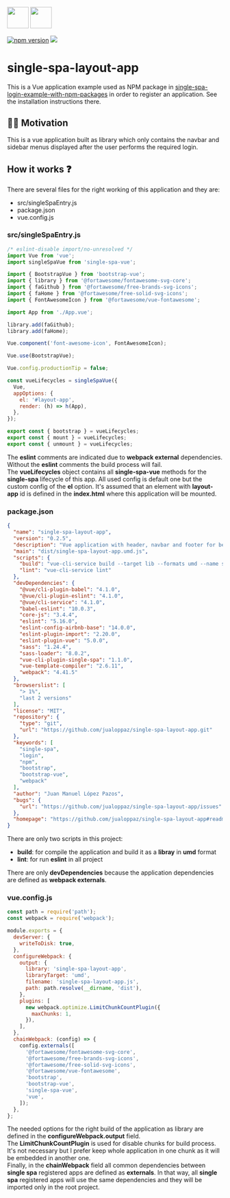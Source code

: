 <p float="left">
  <img src="https://single-spa.js.org/img/logo-white-bgblue.svg" width="50" height="50">
  <img src="https://vuejs.org/images/logo.png" width="50" height="50">
</p>

[![npm version](https://img.shields.io/npm/v/single-spa-layout-app.svg?style=flat-square)](https://www.npmjs.org/package/single-spa-layout-app)
[![](https://data.jsdelivr.com/v1/package/npm/single-spa-layout-app/badge)](https://www.jsdelivr.com/package/npm/single-spa-layout-app)

# single-spa-layout-app

This is a Vue application example used as NPM package in [single-spa-login-example-with-npm-packages](https://github.com/jualoppaz/single-spa-login-example-with-npm-packages) in order to register an application. See the installation instructions there.

## ✍🏻 Motivation

This is a vue application built as library which only contains the navbar and sidebar menus displayed after the user performs the required login.

## How it works ❓

There are several files for the right working of this application and they are:

- src/singleSpaEntry.js
- package.json
- vue.config.js

### src/singleSpaEntry.js

```javascript
/* eslint-disable import/no-unresolved */
import Vue from 'vue';
import singleSpaVue from 'single-spa-vue';

import { BootstrapVue } from 'bootstrap-vue';
import { library } from '@fortawesome/fontawesome-svg-core';
import { faGithub } from '@fortawesome/free-brands-svg-icons';
import { faHome } from '@fortawesome/free-solid-svg-icons';
import { FontAwesomeIcon } from '@fortawesome/vue-fontawesome';

import App from './App.vue';

library.add(faGithub);
library.add(faHome);

Vue.component('font-awesome-icon', FontAwesomeIcon);

Vue.use(BootstrapVue);

Vue.config.productionTip = false;

const vueLifecycles = singleSpaVue({
  Vue,
  appOptions: {
    el: '#layout-app',
    render: (h) => h(App),
  },
});

export const { bootstrap } = vueLifecycles;
export const { mount } = vueLifecycles;
export const { unmount } = vueLifecycles;
```

The **eslint** comments are indicated due to **webpack external** dependencies. Without the **eslint** comments the build process will fail.\
The **vueLifecycles** object contains all **single-spa-vue** methods for the **single-spa** lifecycle of this app. All used config is default one but the custom config of the **el** option. It's assumed that an element with **layout-app** id is defined in the **index.html** where this application will be mounted.

### package.json

```json
{
  "name": "single-spa-layout-app",
  "version": "0.2.5",
  "description": "Vue application with header, navbar and footer for be included in a single-spa application as registered app.",
  "main": "dist/single-spa-layout-app.umd.js",
  "scripts": {
    "build": "vue-cli-service build --target lib --formats umd --name single-spa-layout-app src/singleSpaEntry.js",
    "lint": "vue-cli-service lint"
  },
  "devDependencies": {
    "@vue/cli-plugin-babel": "4.1.0",
    "@vue/cli-plugin-eslint": "4.1.0",
    "@vue/cli-service": "4.1.0",
    "babel-eslint": "10.0.3",
    "core-js": "3.4.4",
    "eslint": "5.16.0",
    "eslint-config-airbnb-base": "14.0.0",
    "eslint-plugin-import": "2.20.0",
    "eslint-plugin-vue": "5.0.0",
    "sass": "1.24.4",
    "sass-loader": "8.0.2",
    "vue-cli-plugin-single-spa": "1.1.0",
    "vue-template-compiler": "2.6.11",
    "webpack": "4.41.5"
  },
  "browserslist": [
    "> 1%",
    "last 2 versions"
  ],
  "license": "MIT",
  "repository": {
    "type": "git",
    "url": "https://github.com/jualoppaz/single-spa-layout-app.git"
  },
  "keywords": [
    "single-spa",
    "login",
    "npm",
    "bootstrap",
    "bootstrap-vue",
    "webpack"
  ],
  "author": "Juan Manuel López Pazos",
  "bugs": {
    "url": "https://github.com/jualoppaz/single-spa-layout-app/issues"
  },
  "homepage": "https://github.com/jualoppaz/single-spa-layout-app#readme"
}
```

There are only two scripts in this project:

- **build**: for compile the application and build it as a **libray** in **umd** format
- **lint**: for run **eslint** in all project

There are only **devDependencies** because the application dependencies are defined as **webpack externals**.

### vue.config.js

```javascript
const path = require('path');
const webpack = require('webpack');

module.exports = {
  devServer: {
    writeToDisk: true,
  },
  configureWebpack: {
    output: {
      library: 'single-spa-layout-app',
      libraryTarget: 'umd',
      filename: 'single-spa-layout-app.js',
      path: path.resolve(__dirname, 'dist'),
    },
    plugins: [
      new webpack.optimize.LimitChunkCountPlugin({
        maxChunks: 1,
      }),
    ],
  },
  chainWebpack: (config) => {
    config.externals([
      '@fortawesome/fontawesome-svg-core',
      '@fortawesome/free-brands-svg-icons',
      '@fortawesome/free-solid-svg-icons',
      '@fortawesome/vue-fontawesome',
      'bootstrap',
      'bootstrap-vue',
      'single-spa-vue',
      'vue',
    ]);
  },
};
```

The needed options for the right build of the application as library are defined in the **configureWebpack.output** field.\
The **LimitChunkCountPlugin** is used for disable chunks for build process. It's not necessary but I prefer keep whole application in one chunk as it will be embedded in another one.\
Finally, in the **chainWebpack** field all common dependencies between **single spa** registered apps are defined as **externals**. In that way, all **single spa** registered apps will use the same dependencies and they will be imported only in the root project. 
